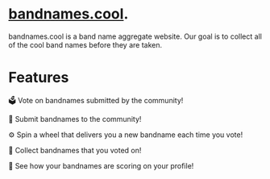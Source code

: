 # [bandnames.cool](https://www.bandnames.cool).

bandnames.cool is a band name aggregate website. Our goal is to collect all of the cool band names before they are taken. 

# Features

🗳 Vote on bandnames submitted by the community! 

🥁 Submit bandnames to the community! 

⚙️ Spin a wheel that delivers you a new bandname each time you vote!

🎸 Collect bandnames that you voted on!

🎹 See how your bandnames are scoring on your profile!

